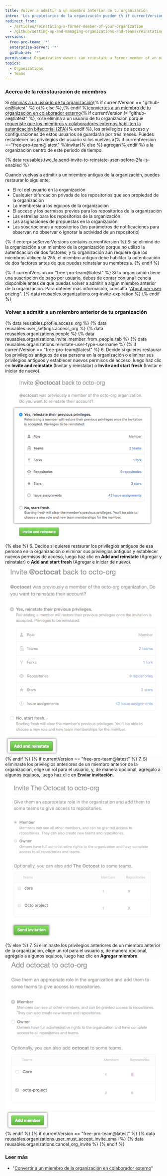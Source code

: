 ```yaml
---
title: Volver a admitir a un miembro anterior de tu organización
intro: 'Los propietarios de la organización pueden {% if currentVersion == "free-pro-team@latest" %}invitar a miembros anteriores de la organización para volverse a unir a{% else %}agregar a miembros anteriores a{% endif%} tu organización y elegir si quieren restablecer el rol, permisos de acceso, bifurcaciones y configuraciones anteriores de dicha persona.'
redirect_from:
  - /articles/reinstating-a-former-member-of-your-organization
  - /github/setting-up-and-managing-organizations-and-teams/reinstating-a-former-member-of-your-organization
versions:
  free-pro-team: '*'
  enterprise-server: '*'
  github-ae: '*'
permissions: Organization owners can reinstate a former member of an organization.
topics:
  - Organizations
  - Teams
---
```


### Acerca de la reinstauración de miembros

Si [eliminas a un usuario de tu organización](/articles/removing-a-member-from-your-organization){% if currentVersion == "github-ae@latest" %} o{% else %},{% endif %}[conviertes a un miembro de tu organización en colaborador externo](/articles/converting-an-organization-member-to-an-outside-collaborator){% if currentVersion != "github-ae@latest" %}, o se elimina a un usuario de tu organización porque [requeriste que los miembros y colaboradores externos habiliten la autenticación bifactorial (2FA)](/articles/requiring-two-factor-authentication-in-your-organization){% endif %}, los privilegios de acceso y configuraciones de estos usuarios se guardarán por tres meses. Puedes restablecer los privilegios del usuario si los vuelves a{% if currentVersion =="free-pro-team@latest" %}invitar{% else %} agregar{% endif %} a la organización dentro de este periodo de tiempo.

{% data reusables.two_fa.send-invite-to-reinstate-user-before-2fa-is-enabled %}

Cuando vuelvas a admitir a un miembro antiguo de la organización, puedes restaurar lo siguiente:
 - El rol del usuario en la organización
 - Cualquier bifurcación privada de los repositorios que son propiedad de la organización
 - La membresía a los equipos de la organización
 - El acceso y los permisos previos para los repositorios de la organización
 - Las estrellas para los repositorios de la organización
 - Las asignaciones de propuestas en la organización
 - Las suscripciones a repositorios (los parámetros de notificaciones para observar, no observar o ignorar la actividad de un repositorio)

{% if enterpriseServerVersions contains currentVersion %}
Si se eliminó de la organización a un miembro de la organización porque no utilizó la autenticación de dos factores, y tu organización aún requiere que los miembros utilicen la 2FA, el miembro antiguo debe habilitar la autenticación de dos factores antes de que puedas reinstalar su membresía.
{% endif %}

{% if currentVersion == "free-pro-team@latest" %}
Si tu organización tiene una suscripción de pago por usuario, debes de contar con una licencia disponible antes de que puedas volver a admitir a algún miembro anterior de la organización. Para obtener más información, consulta "[About per-user pricing](/articles/about-per-user-pricing)". {% data reusables.organizations.org-invite-expiration %}
{% endif %}

### Volver a admitir a un miembro anterior de tu organización

{% data reusables.profile.access_org %}
{% data reusables.user_settings.access_org %}
{% data reusables.organizations.people %}
{% data reusables.organizations.invite_member_from_people_tab %}
{% data reusables.organizations.reinstate-user-type-username %}
{% if currentVersion == "free-pro-team@latest" %}
6. Decide si quieres restaurar los privilegios antiguos de esa persona en la organización o eliminar sus privilegios antiguos y establecer nuevos permisos de acceso, luego haz clic en **Invite and reinstate** (Invitar y reinstalar) o **Invite and start fresh** (Invitar e iniciar de nuevo). ![Decide si quieres restaurar la información o no](/assets/images/help/organizations/choose_whether_to_restore_org_member_info.png)
{% else %}
6. Decide si quieres restaurar los privilegios antiguos de esa persona en la organización o eliminar sus privilegios antiguos y establecer nuevos permisos de acceso, luego haz clic en **Add and reinstate** (Agregar y reinstalar) o **Add and start fresh** (Agregar e iniciar de nuevo). ![Decide si quieres restaurar los privilegios](/assets/images/help/organizations/choose_whether_to_restore_org_member_info_ghe.png)
{% endif %}
{% if currentVersion == "free-pro-team@latest" %}
7. Si eliminaste los privilegios anteriores de un miembro anterior de la organización, elige un rol para el usuario, y, de manera opcional, agrégalo a algunos equipos, luego haz clic en **Enviar invitación**. ![Opciones de rol y equipo y botón para enviar invitación](/assets/images/help/organizations/add-role-send-invitation.png)
{% else %}
7. Si eliminaste los privilegios anteriores de un miembro anterior de la organización, elige un rol para el usuario y, de manera opcional, agrégalo a algunos equipos, luego haz clic en **Agregar miembro**. ![Opciones de rol y equipo y botón para agregar miembros](/assets/images/help/organizations/add-role-add-member.png)
{% endif %}
{% if currentVersion == "free-pro-team@latest" %}
{% data reusables.organizations.user_must_accept_invite_email %} {% data reusables.organizations.cancel_org_invite %}
{% endif %}

### Leer más

- "[Convertir a un miembro de la organización en colaborador externo](/articles/converting-an-organization-member-to-an-outside-collaborator)"
